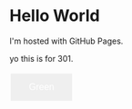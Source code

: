 
<html>
<head>
<style>
.button {
  border: none;
  color: white;
  padding: 15px 32px;
  text-align: center;
  text-decoration: none;
  display: inline-block;
  font-size: 16px;
  margin: 4px 2px;
  cursor: pointer;
}

.button1 {background-color: #04AA6D;} /* Green */
</style>
</head>
<body>
<h1>Hello World</h1>
<p>I'm hosted with GitHub Pages.</p>
<p>yo this is for 301.</p>
<button class="button button1">Green</button>
</body>
</html>
